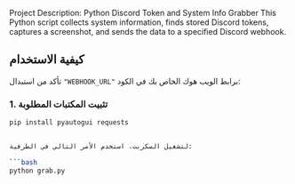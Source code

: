 Project Description: Python Discord Token and System Info Grabber
This Python script collects system information, finds stored Discord tokens, captures a screenshot, and sends the data to a specified Discord webhook.







## كيفية الاستخدام
تأكد من استبدال `"WEBHOOK_URL"` برابط الويب هوك الخاص بك في الكود:

### 1. تثبيت المكتبات المطلوبة



```bash
pip install pyautogui requests


لتشغيل السكربت، استخدم الأمر التالي في الطرفية:

```bash
python grab.py
